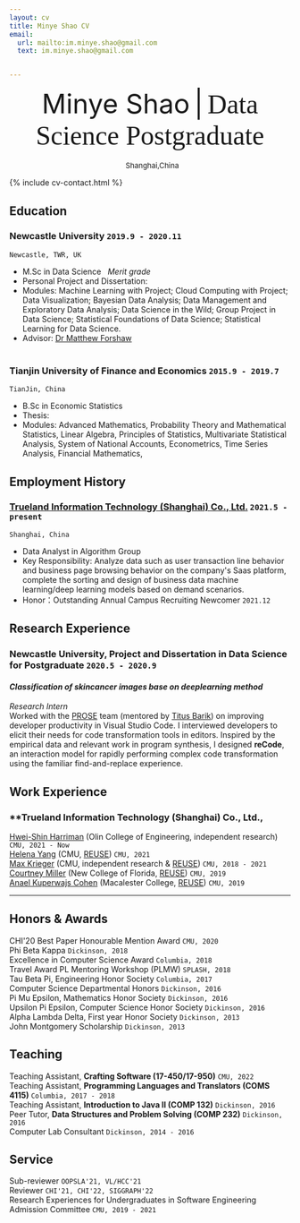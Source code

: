 ```yaml
---
layout: cv
title: Minye Shao CV
email:
  url: mailto:im.minye.shao@gmail.com
  text: im.minye.shao@gmail.com


---
```

<div align='center' ><font size='85'>Minye Shao</font>&nbsp; <font size='85'>|</font> &nbsp;<font face="sf" size='85'>Data Science Postgraduate</font></div>

<br />
<center><i class="fas fa-map-marker-alt fa-xs"></i>&nbsp;&nbsp;<font size='2.9'>Shanghai,China</font> </center>


{% include cv-contact.html %}

## Education

### **Newcastle University** `2019.9 - 2020.11`

```
Newcastle, TWR, UK
```

- M.Sc in Data Science &nbsp; _Merit grade_
- Personal Project and Dissertation:
- Modules: Machine Learning with Project; Cloud Computing with Project; Data Visualization; Bayesian Data Analysis; Data Management and Exploratory Data Analysis; Data Science in the Wild; Group Project in Data Science; Statistical Foundations of Data Science; Statistical Learning for Data Science.
- Advisor: [Dr Matthew Forshaw](https://www.ncl.ac.uk/computing/staff/profile/matthewforshaw.html)
<br><br />

### **Tianjin University of Finance and Economics** `2015.9 - 2019.7`
 
```
TianJin, China
```

- B.Sc in Economic Statistics
- Thesis: 
- Modules: Advanced Mathematics, Probability Theory and Mathematical Statistics, Linear Algebra, Principles of Statistics, Multivariate Statistical Analysis, System of National Accounts, Econometrics, Time Series Analysis, Financial Mathematics,



## Employment History

### [**Trueland Information Technology (Shanghai) Co., Ltd.**](https://www.marketingforce.com/) `2021.5 - present`
```
Shanghai, China
```
- Data Analyst in Algorithm Group
- Key Responsibility: Analyze data such as user transaction line behavior and business page browsing behavior on the company's Saas platform, complete the sorting and design of business data machine learning/deep learning models based on demand scenarios.
- Honor：Outstanding Annual Campus Recruiting Newcomer `2021.12`


## Research Experience

### **Newcastle University, Project and Dissertation in Data Science for Postgraduate** `2020.5 - 2020.9`
#### *Classification of skincancer images base on deeplearning method* 
_Research Intern_<br>
Worked with the [PROSE](https://www.microsoft.com/en-us/research/group/prose/) team (mentored by [Titus Barik](https://www.barik.net/)) on improving developer productivity in Visual Studio Code. I interviewed developers to elicit their needs for code transformation tools in editors. Inspired by the empirical data and relevant work in program synthesis, I designed **reCode**, an interaction model for rapidly performing complex code transformation using the familiar find-and-replace experience.


## Work Experience
### **Trueland Information Technology (Shanghai) Co., Ltd., 
[Hwei-Shin Harriman](https://hsharriman.github.io/) (Olin College of Engineering, independent research) `CMU, 2021 - Now` <br>
[Helena Yang](https://heleaf.me/) (CMU, [REUSE](https://www.cmu.edu/scs/isr/reuse/)) `CMU, 2021` <br>
[Max Krieger](https://a9.io/) (CMU, independent research & [REUSE](https://www.cmu.edu/scs/isr/reuse/)) `CMU, 2018 - 2021` <br>
[Courtney Miller](https://courtney-e-miller.github.io/) (New College of Florida, [REUSE](https://www.cmu.edu/scs/isr/reuse/)) `CMU, 2019` <br>
[Anael Kuperwajs Cohen](https://anaelkuperwajs.github.io/) (Macalester College, [REUSE](https://www.cmu.edu/scs/isr/reuse/)) `CMU, 2019` <br>

---

## Honors & Awards

CHI'20 Best Paper Honourable Mention Award `CMU, 2020` <br>
Phi Beta Kappa `Dickinson, 2018` <br>
Excellence in Computer Science Award `Columbia, 2018` <br>
Travel Award PL Mentoring Workshop (PLMW) `SPLASH, 2018` <br>
Tau Beta Pi, Engineering Honor Society `Columbia, 2017` <br>
Computer Science Departmental Honors `Dickinson, 2016` <br>
Pi Mu Epsilon, Mathematics Honor Society `Dickinson, 2016` <br>
Upsilon Pi Epsilon, Computer Science Honor Society `Dickinson, 2016` <br>
Alpha Lambda Delta, First year Honor Society `Dickinson, 2013`<br>
John Montgomery Scholarship `Dickinson, 2013` <br>

## Teaching

Teaching Assistant, **Crafting Software (17-450/17-950)** `CMU, 2022` <br>
Teaching Assistant, **Programming Languages and Translators (COMS 4115)** `Columbia, 2017 - 2018` <br>
Teaching Assistant, **Introduction to Java II (COMP 132)** `Dickinson, 2016` <br>
Peer Tutor, **Data Structures and Problem Solving (COMP 232)** `Dickinson, 2016` <br>
Computer Lab Consultant `Dickinson, 2014 - 2016` <br>


## Service

Sub-reviewer `OOPSLA'21, VL/HCC'21` <br>
Reviewer `CHI'21, CHI'22, SIGGRAPH'22` <br>
Research Experiences for Undergraduates in Software Engineering Admission Committee `CMU, 2019 - 2021` <br>

<!-- ### Footer

Last updated: June 2022 -->
